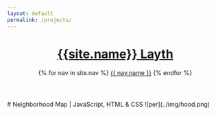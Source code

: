 ```yaml
---
layout: default
permalink: /projects/
---
```

<header class="masthead">        
  <h1 class="masthead-title">
    <a href="{{ site.baseurl }}/"><span> {{site.name}}</span> Layth</a>
  </h1>
  <nav class="masthead-nav">
    {% for nav in site.nav %}
    <a href="{{ nav.href }}">{{ nav.name }}</a>
    {% endfor %}
  </nav>
</header>
# Neighborhood Map | JavaScript, HTML & CSS
![per](../img/hood.png)
